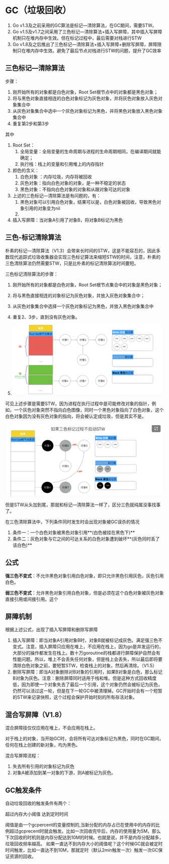 # GC（垃圾回收） 

1. Go v1.3及之前采用的GC算法是标记—清除算法，在GC期间，需要STW。
2. Go v1.5及v1.7之间采用了三色标记—清除算法+插入写屏障，其中插入写屏障机制只在堆内存中生效。但在标记过程中，最后需要对栈进行STW
3. Go v1.8及之后推出了三色标记—清除算法+插入写屏障+删除写屏障，屏障限制只在堆内存中生效。避免了最后节点对栈进行STW的问题，提升了GC效率

## 三色标记—清除算法
步骤：
1. 刚开始所有的对象都是白色对象，Root Set根节点中的对象都是黑色对象；
2. 将与黑色对象直接相连的白色对象标记为灰色对象，并将灰色对象放入灰色对象集合中
3. 从灰色对象集合中选中一个灰色对象标记为黑色，并将黑色对象放入黑色对象集合中
4. 重复第2步和第3步

其中
1. Root Set：
   1. 全局变量：全局变量的生命周期与进程的生命周期相同，在编译期间就能确定；
   2. 执行栈：栈上的变量和引用堆上的内存指针
2. 颜色的含义：
   1. 白色对象 ：内存垃圾，内存将被回收
   2. 灰色对象：指向白色对象的对象，是一种不稳定的状态
   3. 黑色对象：不指向白色对象的对象和从跟对象可达的对象
3. 上述的三色标记—清除算法是有问题的，有：
   1. 黑色对象可以引用白色对象，结果可以是，白色对象被回收，导致黑色对象引用的对象变为nil
   2. 
4. 插入写屏障：当对象A引用了对象B，将对象B标记为黑色











## 三色-标记清除算法

朴素的标记—清除算法（V1.3）会带来长时间的STW，这是不能容忍的，因此多数现代追踪式垃圾收集器会实现三色标记算法来缩短STW的时间，注意，朴素的三色清除算法仍然需要STW，只是比朴素的标记清除算法时间要短。


三色标记清除算法的步骤：

1. 刚开始所有的对象都是白色对象，Root Set根节点集合中的对象是黑色对象；
2. 将与黑色直接相连的对象标记为灰色对象，并放入灰色对象集合中；
3. 从灰色对象集合中选择一个灰色对象标记为黑色，并放入黑色对象集合中
4. 重复2、3步，直到没有灰色对象。

1. <img src="./assets/gc/image-20220701140206457.png" alt="image-20220701140206457" style="zoom:50%;" />

可见上述步骤是需要STW，因为进程在执行过程中是可能修改对象的指针，例如，一个灰色对象突然不指向白色图像，同时一个黑色对象指向了白色对象，这个白色对象因为没有灰色对象的指向，将会被认定成垃圾，但是其实不是。

![image-20220701141240121](./assets/gc/1656655949489.jpg)

但是STW从头加到尾，那就和标记—清除算法一样了，区分三色就纯属没事找事了。

在三色清除算法中，下列条件同时发生时会出现对象被GC误杀的情况

1. 条件一：一个白色对象被黑色对象引用**(白色被挂在黑色下)**
2.  条件二：灰色对象与它之间的可达关系的白色对象遭到破坏**(灰色同时丢了该白色)**

## 公式

**强三色不变式**：不允许黑色对象引用白色对象，即只允许黑色引用灰色，灰色引用白色。

**弱三色不变式**：允许黑色对象引用白色对象，但是必须在这个白色对象被灰色对象直接引用或间接引用。这个

## 屏障机制

根据上述公式，出现了插入写屏障和删除写屏障

1. 插入写屏障：即当对象A引用对象B时，对象B就被标记成灰色。满足强三色不变式。注意，插入屏障只应用在堆上，不应用在栈上，因为go是并发运行的，大部分的操作都发生在栈上。数十万goroutine的栈都进行屏障保护自然会有性能问题。所以，堆上不会丢失任何对象，但是栈上会丢失，所以最后即将要清除白色对象之前，要短暂STW，检查栈上的对象，然后再清除。（V1.5）
2. 删除写屏障：即当A对象删除对B对象的引用时，如果B对象是白色，那么标记B对象为灰色。注意：删除屏障同时适用于栈和堆。但是这种方式回收精度低，因为即使一个对象失去了最后一个引用，这个对象仍然会被标记为灰色，仍然可以活过这一轮，但是在下一轮GC中被清理掉。GC开始时会有一个短暂的STW来记录快照，这个过程会保护开始时刻的所有存活对象。 

## 混合写屏障（V1.8）

混合屏障技仅仅应用在堆上，不会应用在栈上。

对于栈上的对象，当开始GC时，会将所有可达对象标记为黑色，同时在GC期间，任何在栈上创建的新对象，均为黑色。

混合写屏障流程：

1. 失去所有引用的对象标记为灰色
2. 对象A被添加到某一对象的下游，则A被标记为灰色。

## GC触发条件
自动垃圾回收的触发条件有两个：

超过内存大小阈值
达到定时时间

阈值是由一个gcpercent的变量控制的,当新分配的内存占已在使用中的内存的比例超过gcprecent时就会触发。比如一次回收完毕后，内存的使用量为5M，那么下次回收的时机则是内存分配达到10M的时候。也就是说，并不是内存分配越多，垃圾回收频率越高。
如果一直达不到内存大小的阈值呢？这个时候GC就会被定时时间触发，比如一直达不到10M，那就定时（默认2min触发一次）触发一次GC保证资源的回收。
